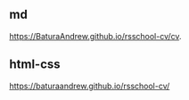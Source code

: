 ## md
https://BaturaAndrew.github.io/rsschool-cv/cv.
## html-css
https://baturaandrew.github.io/rsschool-cv/
